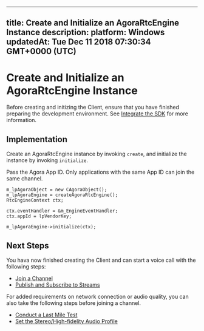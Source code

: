 
---
title: Create and Initialize an AgoraRtcEngine Instance
description: 
platform: Windows
updatedAt: Tue Dec 11 2018 07:30:34 GMT+0000 (UTC)
---
# Create and Initialize an AgoraRtcEngine Instance
Before creating and initizing the Client, ensure that you have finished preparing the development environment. See [Integrate the SDK](../../en/Voice/windows_video.md) for more information.

## Implementation

Create an AgoraRtcEngine instance by invoking <code>create</code>, and initialize the instance by invoking <code>initialize</code>.

Pass the Agora App ID. Only applications with the same App ID can join the same channel.

```
m_lpAgoraObject = new CAgoraObject();
m_lpAgoraEngine = createAgoraRtcEngine();
RtcEngineContext ctx;

ctx.eventHandler = &m_EngineEventHandler;
ctx.appId = lpVendorKey;

m_lpAgoraEngine->initialize(ctx);
```


## Next Steps
You hava now finished creating the Client and can start a voice call with the following steps:

- [Join a Channel](../../en/Voice/join_communication_windows.md)
- [Publish and Subscribe to Streams](../../en/Voice/publish_windows_audio.md)

For added requirements on network connection or audio quality, you can also take the following steps before joining a channel.

- [Conduct a Last Mile Test](../../en/Voice/lastmile_windows.md)
- [Set the Stereo/High-fidelity Audio Profile](../../en/Voice/audio_profile_windows.md)
